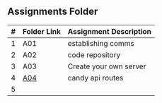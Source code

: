 ##  Assignments Folder

|   #   | Folder Link | Assignment Description |
| :---: | ----------- | ---------------------- |
|   1   |   A01 |  establishing comms |  |
|   2   |   A02| code repository|  |
|   3   |    A03 |    Create your own server | 
|   4   | [A04](https://github.com/jorcsan/4443-MobileApps/tree/main/Assignments/A04)  |       candy api routes     |
|   5   |    |                 |
